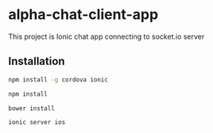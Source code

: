 alpha-chat-client-app
=====================

This project is Ionic chat app connecting to socket.io server

## Installation

```bash
npm install -g cordova ionic

npm install

bower install

ionic server ios
```

